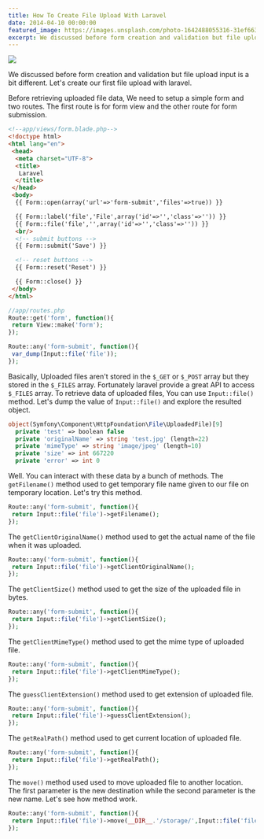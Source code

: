 ```yaml
---
title: How To Create File Upload With Laravel
date: 2014-04-10 00:00:00
featured_image: https://images.unsplash.com/photo-1642488055316-31ef66363823?q=5
excerpt: We discussed before form creation and validation but file upload input is a bit different. Let's create our first file upload with laravel.
---
```


![](https://images.unsplash.com/photo-1642488055316-31ef66363823?q=5)

We discussed before form creation and validation but file upload input is a bit different. Let's create our first file upload with laravel.

Before retrieving uploaded file data, We need to setup a simple form and two routes. The first route is for form view and the other route for form submission.

```html
<!--app/views/form.blade.php-->
<!doctype html>
<html lang="en">
 <head>
  <meta charset="UTF-8">
  <title>
   Laravel
  </title>
 </head>
 <body>
  {{ Form::open(array('url'=>'form-submit','files'=>true)) }}

  {{ Form::label('file','File',array('id'=>'','class'=>'')) }}
  {{ Form::file('file','',array('id'=>'','class'=>'')) }}
  <br/>
  <!-- submit buttons -->
  {{ Form::submit('Save') }}

  <!-- reset buttons -->
  {{ Form::reset('Reset') }}

  {{ Form::close() }}
 </body>
</html>
```

```php
//app/routes.php
Route::get('form', function(){
 return View::make('form');
});

Route::any('form-submit', function(){
 var_dump(Input::file('file'));
});
```

Basically, Uploaded files aren't stored in the `$_GET` or `$_POST` array but they stored in the `$_FILES` array. Fortunately laravel provide a great API to access `$_FILES` array. To retrieve data of uploaded files, You can use `Input::file()` method. Let's dump the value of `Input::file()` and explore the resulted object.

```php
object(Symfony\Component\HttpFoundation\File\UploadedFile)[9]
  private 'test' => boolean false
  private 'originalName' => string 'test.jpg' (length=22)
  private 'mimeType' => string 'image/jpeg' (length=10)
  private 'size' => int 667220
  private 'error' => int 0
```

Well. You can interact with these data by a bunch of methods. The `getFilename()` method used to get temporary file name given to our file on temporary location. Let's try this method.

```php
Route::any('form-submit', function(){
 return Input::file('file')->getFilename();
});
```
The `getClientOriginalName()` method used to get the actual name of the file when it was uploaded.

```php
Route::any('form-submit', function(){
 return Input::file('file')->getClientOriginalName();
});
```

The `getClientSize()` method used to get the size of the uploaded file in bytes.

```php
Route::any('form-submit', function(){
 return Input::file('file')->getClientSize();
});
```

The `getClientMimeType()` method used to get the mime type of uploaded file.

```php
Route::any('form-submit', function(){
 return Input::file('file')->getClientMimeType();
});
```

The `guessClientExtension()` method used to get extension of uploaded file.

```php
Route::any('form-submit', function(){
 return Input::file('file')->guessClientExtension();
});
```

The `getRealPath()` method used to get current location of uploaded file.

```php
Route::any('form-submit', function(){
 return Input::file('file')->getRealPath();
});
```

The `move()` method used used to move uploaded file to another location. The first parameter is the new destination while the second parameter is the new name. Let's see how method work.

```php
Route::any('form-submit', function(){
 return Input::file('file')->move(__DIR__.'/storage/',Input::file('file')->getClientOriginalName());
});
```